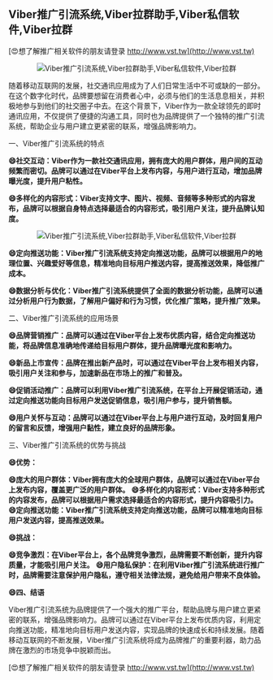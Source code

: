 ## **Viber推广引流系统,Viber拉群助手,Viber私信软件,Viber拉群**

[😍想了解推广相关软件的朋友请登录 http://www.vst.tw](http://www.vst.tw)

 <center><img src="https://vst.tw/MP4/tuiguang/png/1.png" alt="Viber推广引流系统,Viber拉群助手,Viber私信软件,Viber拉群"></center>

随着移动互联网的发展，社交通讯应用成为了人们日常生活中不可或缺的一部分。在这个数字化时代，品牌要想留在消费者心中，必须与他们的生活息息相关，并积极地参与到他们的社交圈子中去。在这个背景下，Viber作为一款全球领先的即时通讯应用，不仅提供了便捷的沟通工具，同时也为品牌提供了一个独特的推广引流系统，帮助企业与用户建立更紧密的联系，增强品牌影响力。

一、Viber推广引流系统的特点

**😄社交互动：Viber作为一款社交通讯应用，拥有庞大的用户群体，用户间的互动频繁而密切。品牌可以通过在Viber平台上发布内容，与用户进行互动，增加品牌曝光度，提升用户粘性。**

**😄多样化的内容形式：Viber支持文字、图片、视频、音频等多种形式的内容发布，品牌可以根据自身特点选择最适合的内容形式，吸引用户关注，提升品牌认知度。**

 <center><img src="https://vst.tw/MP4/tuiguang/png/4.png" alt="Viber推广引流系统,Viber拉群助手,Viber私信软件,Viber拉群"></center>

**😄定向推送功能：Viber推广引流系统支持定向推送功能，品牌可以根据用户的地理位置、兴趣爱好等信息，精准地向目标用户推送内容，提高推送效果，降低推广成本。**

**😄数据分析与优化：Viber推广引流系统提供了全面的数据分析功能，品牌可以通过分析用户行为数据，了解用户偏好和行为习惯，优化推广策略，提升推广效果。**

二、Viber推广引流系统的应用场景

**😄品牌营销推广：品牌可以通过在Viber平台上发布优质内容，结合定向推送功能，将品牌信息准确地传递给目标用户群体，提升品牌曝光度和影响力。**

**😄新品上市宣传：品牌在推出新产品时，可以通过在Viber平台上发布相关内容，吸引用户关注和参与，加速新品在市场上的推广和普及。**

**😄促销活动推广：品牌可以利用Viber推广引流系统，在平台上开展促销活动，通过定向推送功能向目标用户发送促销信息，吸引用户参与，提升销售额。**

**😄用户关怀与互动：品牌可以通过在Viber平台上与用户进行互动，及时回复用户的留言和反馈，增强用户黏性，建立良好的品牌形象。**

三、Viber推广引流系统的优势与挑战

**😄优势：**

**😄庞大的用户群体：Viber拥有庞大的全球用户群体，品牌可以通过在Viber平台上发布内容，覆盖更广泛的用户群体。**
**😄多样化的内容形式：Viber支持多种形式的内容发布，品牌可以根据用户需求选择最适合的内容形式，提升内容吸引力。**
**😄定向推送功能：Viber推广引流系统支持定向推送功能，品牌可以精准地向目标用户发送内容，提高推送效果。**

**😄挑战：**

**😄竞争激烈：在Viber平台上，各个品牌竞争激烈，品牌需要不断创新，提升内容质量，才能吸引用户关注。**
**😄用户隐私保护：在利用Viber推广引流系统进行推广时，品牌需要注意保护用户隐私，遵守相关法律法规，避免给用户带来不良体验。**

**😄四、结语**

Viber推广引流系统为品牌提供了一个强大的推广平台，帮助品牌与用户建立更紧密的联系，增强品牌影响力。品牌可以通过在Viber平台上发布优质内容，利用定向推送功能，精准地向目标用户发送内容，实现品牌的快速成长和持续发展。随着移动互联网的不断发展，Viber推广引流系统将成为品牌推广的重要利器，助力品牌在激烈的市场竞争中脱颖而出。

[😍想了解推广相关软件的朋友请登录 http://www.vst.tw](http://www.vst.tw)



